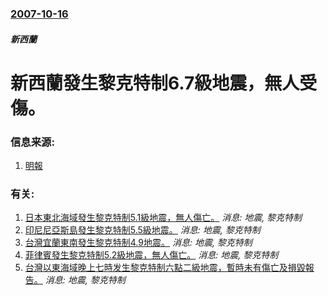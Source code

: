 ### [2007-10-16](/news/2007/10/16/index.md)

##### 新西蘭
# 新西蘭發生黎克特制6.7級地震，無人受傷。




### 信息来源:

1. [明報](https://web.archive.org/web/20071018030928/http://hk.news.yahoo.com/071016/12/2hmh3.html)

### 有关:

1. [日本東北海域發生黎克特制5.1級地震，無人傷亡。](/zh/news/2007/05/21/日本東北海域發生黎克特制51級地震-無人傷亡.md) _消息: 地震, 黎克特制_
2. [印尼尼亞斯島發生黎克特制5.5級地震。](/zh/news/2007/05/14/印尼尼亞斯島發生黎克特制55級地震.md) _消息: 地震, 黎克特制_
3. [台灣宜蘭東南發生黎克特制4.9地震。](/zh/news/2007/05/13/台灣宜蘭東南發生黎克特制49地震.md) _消息: 地震, 黎克特制_
4. [菲律賓發生黎克特制5.2級地震，無人傷亡。](/zh/news/2007/05/12/菲律賓發生黎克特制52級地震-無人傷亡.md) _消息: 地震, 黎克特制_
5. [台灣以東海域晚上七時发生黎克特制六點二級地震，暫時未有傷亡及損毀報告。](/zh/news/2007/01/25/台灣以東海域晚上七時发生黎克特制六點二級地震-暫時未有傷亡及損毀報告.md) _消息: 地震, 黎克特制_
